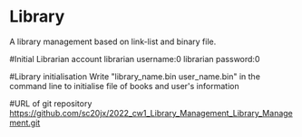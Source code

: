 # Library
A library management based on link-list and binary file.

#Initial Librarian account
librarian username:0
librarian password:0

#Library initialisation
Write "library_name.bin user_name.bin" in the
command line to initialise file of books and user's information

#URL of git repository
https://github.com/sc20jx/2022_cw1_Library_Management_Library_Management.git

